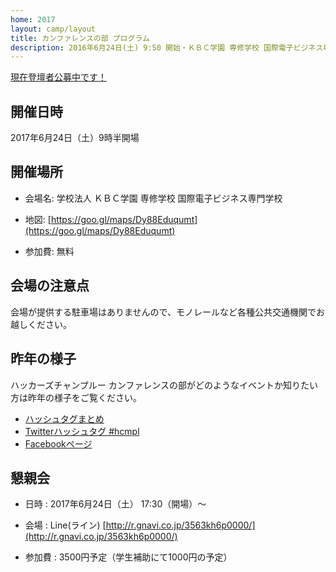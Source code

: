 ```yaml
---
home: 2017
layout: camp/layout
title: カンファレンスの部 プログラム
description: 2016年6月24日(土) 9:50 開始・ＫＢＣ学園 専修学校 国際電子ビジネス専門学校
---
```


<p><a href="https://github.com/hackers-champloo/cfp2017/" class="alert button" target="_blank">現在登壇者公募中です！</a></p>


<i class="fa fa-calendar"></i> 開催日時
--------------------------------------------------------------------------------

2017年6月24日（土）9時半開場

<i class="fa fa-map-marker"></i> 開催場所
--------------------------------------------------------------------------------

- 会場名: 学校法人 ＫＢＣ学園 専修学校 国際電子ビジネス専門学校

- 地図:  [https://goo.gl/maps/Dy88Eduqumt](https://goo.gl/maps/Dy88Eduqumt)

- 参加費: 無料

<!--
<p><a href="https://hackers-champloo.doorkeeper.jp/events/42325" class="medium button" target="_blank">カンファレンス申し込み！</a></p>
-->

<i class="fa fa-bullhorn"></i> 会場の注意点
--------------------------------------------------------------------------------

会場が提供する駐車場はありませんので、モノレールなど各種公共交通機関でお越しください。

<i class="fa fa-comments"></i> 昨年の様子
--------------------------------------------------------------------------------

ハッカーズチャンプルー カンファレンスの部がどのようなイベントか知りたい方は昨年の様子をご覧ください。

* [ハッシュタグまとめ](http://togetter.com/li/992121)
* [Twitterハッシュタグ #hcmpl](https://twitter.com/search?f=tweets&vertical=default&q=%23hcmpl&src=typd)
* [Facebookページ](https://www.facebook.com/hackerschamploo) 



<i class="fa fa-beer"></i> 懇親会
--------------------------------------------------------------------------------

- 日時 : 2017年6月24日（土） 17:30（開場）〜

- 会場 : Line(ライン) [http://r.gnavi.co.jp/3563kh6p0000/](http://r.gnavi.co.jp/3563kh6p0000/)

- 参加費 : 3500円予定（学生補助にて1000円の予定）

<!--
<p><a href="https://hackers-champloo.doorkeeper.jp/events/42458" class="medium button" target="_blank">懇親会申し込み！</a></p>
-->
